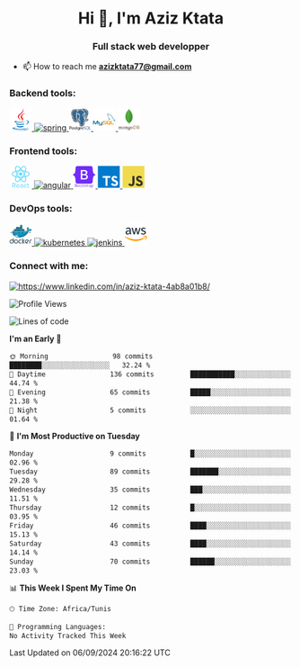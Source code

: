 

<h1 align="center">Hi 👋, I'm Aziz Ktata</h1>
<h3 align="center">Full stack web developper</h3>

- 📫 How to reach me **azizktata77@gmail.com**


<h3 align="left">Backend tools:</h3>
<a href="https://www.java.com" target="_blank" rel="noreferrer"> <img src="https://raw.githubusercontent.com/devicons/devicon/master/icons/java/java-original.svg" alt="java" width="40" height="40"/> </a>
<a href="https://spring.io/" target="_blank" rel="noreferrer"> <img src="https://www.vectorlogo.zone/logos/springio/springio-icon.svg" alt="spring" width="40" height="40"/> </a> 
<a href="https://www.postgresql.org" target="_blank" rel="noreferrer"> <img src="https://raw.githubusercontent.com/devicons/devicon/master/icons/postgresql/postgresql-original-wordmark.svg" alt="postgresql" width="40" height="40"/> </a>
<a href="https://www.mysql.com/" target="_blank" rel="noreferrer"> <img src="https://raw.githubusercontent.com/devicons/devicon/master/icons/mysql/mysql-original-wordmark.svg" alt="mysql" width="40" height="40"/> </a>
<a href="https://www.mongodb.com/" target="_blank" rel="noreferrer"> <img src="https://raw.githubusercontent.com/devicons/devicon/master/icons/mongodb/mongodb-original-wordmark.svg" alt="mongodb" width="40" height="40"/> </a>

<h3 align="left">Frontend tools:</h3>
    <a href="https://reactjs.org/" target="_blank" rel="noreferrer"> <img src="https://raw.githubusercontent.com/devicons/devicon/master/icons/react/react-original-wordmark.svg" alt="react" width="40" height="40"/> </a> 
    <a href="https://angular.io" target="_blank" rel="noreferrer"> <img src="https://angular.io/assets/images/logos/angular/angular.svg" alt="angular" width="40" height="40"/> </a> 
   <a href="https://getbootstrap.com" target="_blank" rel="noreferrer"> <img src="https://raw.githubusercontent.com/devicons/devicon/master/icons/bootstrap/bootstrap-plain-wordmark.svg" alt="bootstrap" width="40" height="40"/> </a>
    <a href="https://www.typescriptlang.org/" target="_blank" rel="noreferrer"> <img src="https://raw.githubusercontent.com/devicons/devicon/master/icons/typescript/typescript-original.svg" alt="typescript" width="40" height="40"/> </a> 
   <a href="https://developer.mozilla.org/en-US/docs/Web/JavaScript" target="_blank" rel="noreferrer"> <img src="https://raw.githubusercontent.com/devicons/devicon/master/icons/javascript/javascript-original.svg" alt="javascript" width="40" height="40"/> </a></p>
   
<h3 align="left">DevOps tools:</h3>
<p align="left">
    <a href="https://www.docker.com/" target="_blank" rel="noreferrer"> <img src="https://raw.githubusercontent.com/devicons/devicon/master/icons/docker/docker-original-wordmark.svg" alt="docker" width="40" height="40"/> </a>
    <a href="https://kubernetes.io" target="_blank" rel="noreferrer"> <img src="https://www.vectorlogo.zone/logos/kubernetes/kubernetes-icon.svg" alt="kubernetes" width="40" height="40"/> </a>  
    <a href="https://www.jenkins.io" target="_blank" rel="noreferrer"> <img src="https://www.vectorlogo.zone/logos/jenkins/jenkins-icon.svg" alt="jenkins" width="40" height="40"/> </a>
    <a href="https://aws.amazon.com" target="_blank" rel="noreferrer"> <img src="https://raw.githubusercontent.com/devicons/devicon/master/icons/amazonwebservices/amazonwebservices-original-wordmark.svg" alt="aws" width="40" height="40"/> </a>  

<h3 align="left">Connect with me:</h3>
<p align="left">
<a href="https://linkedin.com/in/https://www.linkedin.com/in/aziz-ktata-4ab8a01b8/" target="blank"><img align="center" src="https://raw.githubusercontent.com/rahuldkjain/github-profile-readme-generator/master/src/images/icons/Social/linked-in-alt.svg" alt="https://www.linkedin.com/in/aziz-ktata-4ab8a01b8/" height="30" width="40" /></a>
</p>

<!--START_SECTION:waka-->
![Profile Views](http://img.shields.io/badge/Profile%20Views-170-blue)

![Lines of code](https://img.shields.io/badge/From%20Hello%20World%20I%27ve%20Written-852.1%20thousand%20lines%20of%20code-blue)

**I'm an Early 🐤** 

```text
🌞 Morning                98 commits          ████████░░░░░░░░░░░░░░░░░   32.24 % 
🌆 Daytime                136 commits         ███████████░░░░░░░░░░░░░░   44.74 % 
🌃 Evening                65 commits          █████░░░░░░░░░░░░░░░░░░░░   21.38 % 
🌙 Night                  5 commits           ░░░░░░░░░░░░░░░░░░░░░░░░░   01.64 % 
```
📅 **I'm Most Productive on Tuesday** 

```text
Monday                   9 commits           █░░░░░░░░░░░░░░░░░░░░░░░░   02.96 % 
Tuesday                  89 commits          ███████░░░░░░░░░░░░░░░░░░   29.28 % 
Wednesday                35 commits          ███░░░░░░░░░░░░░░░░░░░░░░   11.51 % 
Thursday                 12 commits          █░░░░░░░░░░░░░░░░░░░░░░░░   03.95 % 
Friday                   46 commits          ████░░░░░░░░░░░░░░░░░░░░░   15.13 % 
Saturday                 43 commits          ████░░░░░░░░░░░░░░░░░░░░░   14.14 % 
Sunday                   70 commits          ██████░░░░░░░░░░░░░░░░░░░   23.03 % 
```


📊 **This Week I Spent My Time On** 

```text
🕑︎ Time Zone: Africa/Tunis

💬 Programming Languages: 
No Activity Tracked This Week
```


 Last Updated on 06/09/2024 20:16:22 UTC
<!--END_SECTION:waka-->
